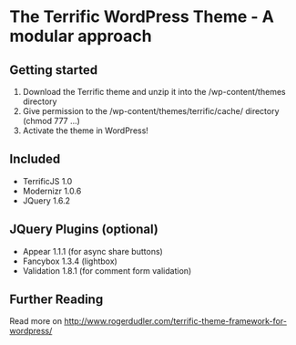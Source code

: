 # The Terrific WordPress Theme - A modular approach

## Getting started
1. Download the Terrific theme and unzip it into the /wp-content/themes directory
2. Give permission to the /wp-content/themes/terrific/cache/ directory (chmod 777 ...)
3. Activate the theme in WordPress!

## Included
* TerrificJS 1.0
* Modernizr 1.0.6
* JQuery 1.6.2

## JQuery Plugins (optional)
* Appear 1.1.1 (for async share buttons)
* Fancybox 1.3.4 (lightbox)
* Validation 1.8.1 (for comment form validation)

## Further Reading
Read more on http://www.rogerdudler.com/terrific-theme-framework-for-wordpress/

